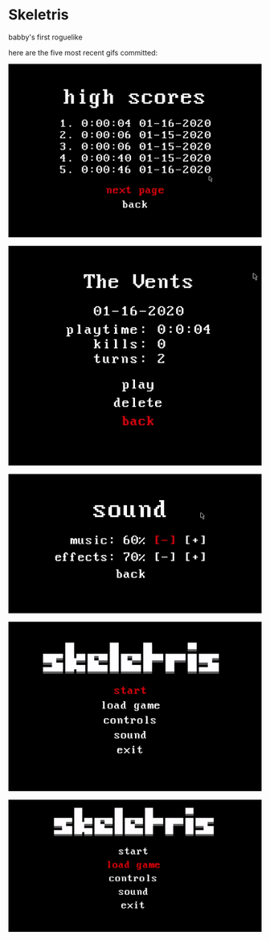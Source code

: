 # Skeletris
babby's first roguelike

here are the five most recent gifs committed:

![235_high_scores.gif](gifs/235_high_scores.gif?raw=true "235_high_scores")

![234_load_info_screen.gif](gifs/234_load_info_screen.gif?raw=true "234_load_info_screen")

![233_grid_options.gif](gifs/233_grid_options.gif?raw=true "233_grid_options")

![232_loading_saves.gif](gifs/232_loading_saves.gif?raw=true "232_loading_saves")

![231_load_menu.gif](gifs/231_load_menu.gif?raw=true "231_load_menu")

